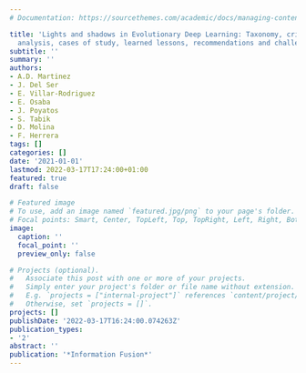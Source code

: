 ```yaml
---
# Documentation: https://sourcethemes.com/academic/docs/managing-content/

title: 'Lights and shadows in Evolutionary Deep Learning: Taxonomy, critical methodological
  analysis, cases of study, learned lessons, recommendations and challenges'
subtitle: ''
summary: ''
authors:
- A.D. Martinez
- J. Del Ser
- E. Villar-Rodriguez
- E. Osaba
- J. Poyatos
- S. Tabik
- D. Molina
- F. Herrera
tags: []
categories: []
date: '2021-01-01'
lastmod: 2022-03-17T17:24:00+01:00
featured: true
draft: false

# Featured image
# To use, add an image named `featured.jpg/png` to your page's folder.
# Focal points: Smart, Center, TopLeft, Top, TopRight, Left, Right, BottomLeft, Bottom, BottomRight.
image:
  caption: ''
  focal_point: ''
  preview_only: false

# Projects (optional).
#   Associate this post with one or more of your projects.
#   Simply enter your project's folder or file name without extension.
#   E.g. `projects = ["internal-project"]` references `content/project/deep-learning/index.md`.
#   Otherwise, set `projects = []`.
projects: []
publishDate: '2022-03-17T16:24:00.074263Z'
publication_types:
- '2'
abstract: ''
publication: '*Information Fusion*'
---
```

